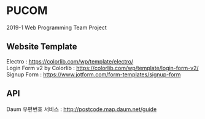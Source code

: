 # PUCOM
2019-1 Web Programming Team Project

## Website Template
Electro : https://colorlib.com/wp/template/electro/  
Login Form v2 by Colorlib : https://colorlib.com/wp/template/login-form-v2/  
Signup Form : https://www.jotform.com/form-templates/signup-form

## API
Daum 우편번호 서비스 : http://postcode.map.daum.net/guide